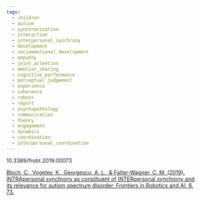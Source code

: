 ```yaml
---
tags:
  - children
  - autism
  - synchronization
  - interaction
  - interpersonal_synchrony
  - development
  - socioemotional_development
  - empathy
  - joint_attention
  - emotion_sharing
  - cognitive_performance
  - perceptual_judgement
  - experience
  - coherence
  - robots
  - report
  - psychopathology
  - communication
  - theory
  - engagement
  - dynamics
  - coordination
  - interpersonal_coordination
---
```

10.3389/frobt.2019.00073

[Bloch, C., Vogeley, K., Georgescu, A. L., & Falter-Wagner, C. M. (2019). INTRApersonal synchrony as constituent of INTERpersonal synchrony and its relevance for autism spectrum disorder. Frontiers in Robotics and AI, 6, 73.](https://www.frontiersin.org/journals/robotics-and-ai/articles/10.3389/frobt.2019.00073/full)